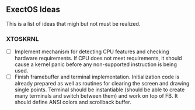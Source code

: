 ## ExectOS Ideas
This is a list of ideas that migh but not must be realized.

### XTOSKRNL
 - [ ] Implement mechanism for detecting CPU features and checking hardware requirements. If CPU does not meet
       requirements, it should cause a kernel panic before any non-supported instruction is being used.
 - [ ] Finish framebuffer and terminal implementation. Initialization code is already prepared as well as routines for
       clearing the screen and drawing single points. Terminal should be instantiable (should be able to create many
       terminals and switch between them) and work on top of FB. It should define ANSI colors and scrollback buffer.

